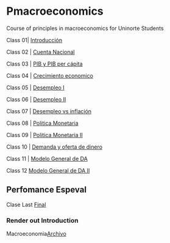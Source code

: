 # Pmacroeconomics
Course of principles in macroeconomics for Uninorte Students


Class 01| [Introducción](https://raw.githack.com/keynes37/Pmacroeconomics/main/Class00.html)

Class 02 | [Cuenta Nacional](https://raw.githack.com/keynes37/Pmacroeconomics/main/Class01.html)

Class 03 | [PIB y PIB per cápita](https://raw.githack.com/keynes37/Pmacroeconomics/main/Class03.html)

Class 04 | [Crecimiento economico](https://raw.githack.com/keynes37/Pmacroeconomics/main/Class04.html)

Class 05 | [Desempleo I](https://raw.githack.com/keynes37/Pmacroeconomics/main/Class05.html)

Class 06 | [Desempleo II](https://raw.githack.com/keynes37/Pmacroeconomics/main/Class06.html)

Class 07 | [Desempleo vs inflación](https://raw.githack.com/keynes37/Pmacroeconomics/main/Class07.html)

Class 08 | [Politica Monetaria](https://raw.githack.com/keynes37/Pmacroeconomics/main/Class08.html)

Class 09 | [Politica Monetaria II](https://raw.githack.com/keynes37/Pmacroeconomics/main/Class09.html)

Class 10 | [Demanda y oferta de dinero](https://raw.githack.com/keynes37/Pmacroeconomics/main/Class10.html)

Class 11 | [Modelo General de DA](https://raw.githack.com/keynes37/Pmacroeconomics/main/Class11.html)

Class 12 [Modelo General de DA II](https://raw.githack.com/keynes37/Pmacroeconomics/main/Class12.html)



## Perfomance Espeval

Clase Last [Final](https://raw.githack.com/keynes37/Pmacroeconomics/main/Classinbounds.html)

### Render out Introduction

Macroeconomia[Archivo]() 